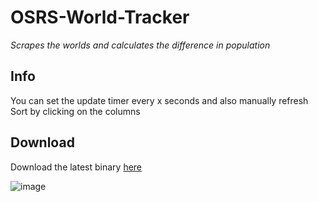 # OSRS-World-Tracker
*Scrapes the worlds and calculates the difference in population*

Info
-------------------------

You can set the update timer every x seconds and also manually refresh
Sort by clicking on the columns

Download
-------------------------

Download the latest binary [here](https://github.com/RealAtix/OSRS-World-Tracker/releases)

![image](http://i.imgur.com/R2XjCGc.png)

